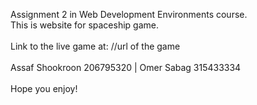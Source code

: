Assignment 2 in Web Development Environments course.</br>
This is website for spaceship game.</br></br>
Link to the live game at: //url of the game</br></br>
Assaf Shookroon 206795320  |  Omer Sabag 315433334</br></br>
Hope you enjoy!
